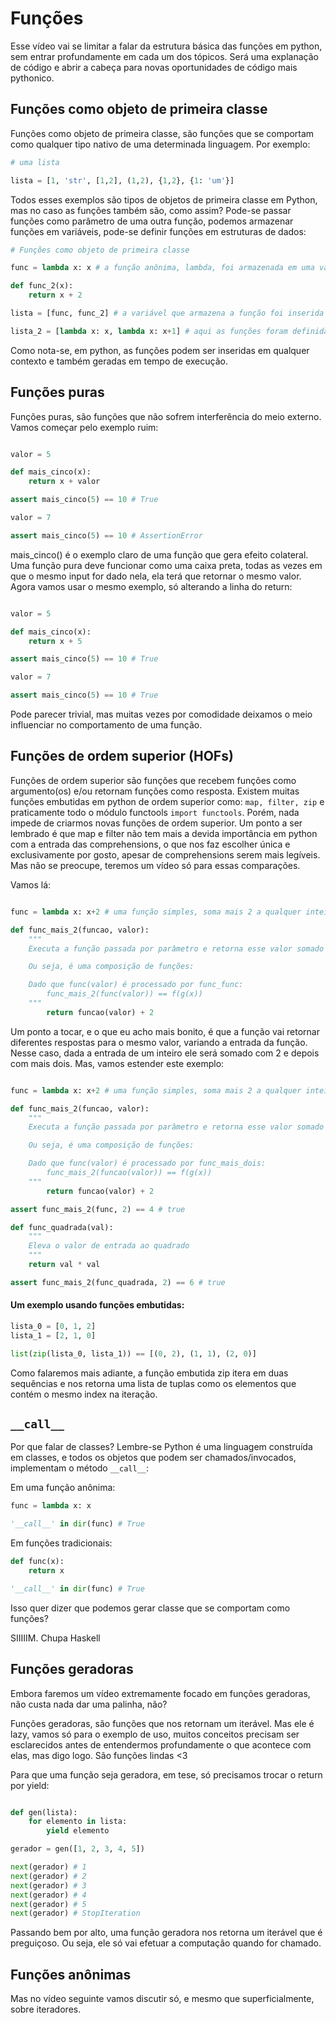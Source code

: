 # Funções

Esse vídeo vai se limitar a falar da estrutura básica das funções em python, sem entrar profundamente em cada um dos tópicos. Será uma explanação de código e abrir a cabeça para novas oportunidades de código mais pythonico.

## Funções como objeto de primeira classe

Funções como objeto de primeira classe, são funções que se comportam como qualquer tipo nativo de uma determinada linguagem. Por exemplo:

```python
# uma lista

lista = [1, 'str', [1,2], (1,2), {1,2}, {1: 'um'}]
```

Todos esses exemplos são tipos de objetos de primeira classe em Python, mas no caso as funções também são, como assim? Pode-se passar funções como parâmetro de uma outra função, podemos armazenar funções em variáveis, pode-se definir funções em estruturas de dados:

```python
# Funções como objeto de primeira classe

func = lambda x: x # a função anônima, lambda, foi armazenada em uma variável

def func_2(x):
    return x + 2

lista = [func, func_2] # a variável que armazena a função foi inserida em uma estrutura, assim como uma função gerada com def

lista_2 = [lambda x: x, lambda x: x+1] # aqui as funções foram definidas dentro de uma estrutura
```

Como nota-se, em python, as funções podem ser inseridas em qualquer contexto e também geradas em tempo de execução.

## Funções puras

Funções puras, são funções que não sofrem interferência do meio externo. Vamos começar pelo exemplo ruim:

```python

valor = 5

def mais_cinco(x):
    return x + valor

assert mais_cinco(5) == 10 # True

valor = 7

assert mais_cinco(5) == 10 # AssertionError
```

mais_cinco() é o exemplo claro de uma função que gera efeito colateral. Uma função pura deve funcionar como uma caixa preta, todas as vezes em que o mesmo input for dado nela, ela terá que retornar o mesmo valor. Agora vamos usar o mesmo exemplo, só alterando a linha do return:

```python

valor = 5

def mais_cinco(x):
    return x + 5

assert mais_cinco(5) == 10 # True

valor = 7

assert mais_cinco(5) == 10 # True
```

Pode parecer trivial, mas muitas vezes por comodidade deixamos o meio influenciar no comportamento de uma função.

## Funções de ordem superior (HOFs)

Funções de ordem superior são funções que recebem funções como argumento(os) e/ou retornam funções como resposta. Existem muitas funções embutidas em python de ordem superior como: `map, filter, zip` e praticamente todo o módulo functools `import functools`. Porém, nada impede de criarmos novas funções de ordem superior. Um ponto a ser lembrado é que map e filter não tem mais a devida importância em python com a entrada das comprehensions, o que nos faz escolher única e exclusivamente por gosto, apesar de comprehensions serem mais legíveis. Mas não se preocupe, teremos um vídeo só para essas comparações.

Vamos lá:

```python

func = lambda x: x+2 # uma função simples, soma mais 2 a qualquer inteiro

def func_mais_2(funcao, valor):
    """
    Executa a função passada por parâmetro e retorna esse valor somado com dois

    Ou seja, é uma composição de funções:

    Dado que func(valor) é processado por func_func:
        func_mais_2(func(valor)) == f(g(x))
    """
        return funcao(valor) + 2
```

Um ponto a tocar, e o que eu acho mais bonito, é que a função vai retornar diferentes respostas para o mesmo valor, variando a entrada da função. Nesse caso, dada a entrada de um inteiro ele será somado com 2 e depois com mais dois. Mas, vamos estender este exemplo:

```python

func = lambda x: x+2 # uma função simples, soma mais 2 a qualquer inteiro

def func_mais_2(funcao, valor):
    """
    Executa a função passada por parâmetro e retorna esse valor somado com dois

    Ou seja, é uma composição de funções:

    Dado que func(valor) é processado por func_mais_dois:
        func_mais_2(funcao(valor)) == f(g(x))
    """
        return funcao(valor) + 2

assert func_mais_2(func, 2) == 4 # true

def func_quadrada(val):
    """
    Eleva o valor de entrada ao quadrado
    """
    return val * val

assert func_mais_2(func_quadrada, 2) == 6 # true
```

#### Um exemplo usando funções embutidas:

```python
lista_0 = [0, 1, 2]
lista_1 = [2, 1, 0]

list(zip(lista_0, lista_1)) == [(0, 2), (1, 1), (2, 0)]

```

Como falaremos mais adiante, a função embutida zip itera em duas sequências e nos retorna uma lista de tuplas como os elementos que contém o mesmo index na iteração.

## `__call__`

Por que falar de classes? Lembre-se Python é uma linguagem construída em classes, e todos os objetos que podem ser chamados/invocados, implementam o método `__call__`:

Em uma função anônima:
```python
func = lambda x: x

'__call__' in dir(func) # True
```

Em funções tradicionais:
```python
def func(x):
    return x

'__call__' in dir(func) # True
```

Isso quer dizer que podemos gerar classe que se comportam como funções?

SIIIIIM. Chupa Haskell

## Funções geradoras

Embora faremos um vídeo extremamente focado em funções geradoras, não custa nada dar uma palinha, não?

Funções geradoras, são funções que nos retornam um iterável. Mas ele é lazy, vamos só para o exemplo de uso, muitos conceitos precisam ser esclarecidos antes de entendermos profundamente o que acontece com elas, mas digo logo. São funções lindas <3

Para que uma função seja geradora, em tese, só precisamos trocar o return por yield:

```python

def gen(lista):
    for elemento in lista:
        yield elemento

gerador = gen([1, 2, 3, 4, 5])

next(gerador) # 1
next(gerador) # 2
next(gerador) # 3
next(gerador) # 4
next(gerador) # 5
next(gerador) # StopIteration
```

Passando bem por alto, uma função geradora nos retorna um iterável que é preguiçoso. Ou seja, ele só vai efetuar a computação quando for chamado.


## Funções anônimas

<ESCREVER AQUIIII>

Mas no vídeo seguinte vamos discutir só, e mesmo que superficialmente, sobre iteradores.
